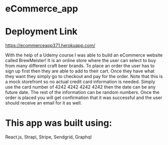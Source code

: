# eCommerce_app
 
# Deployment Link
https://ecommerceapp371.herokuapp.com/


With the help of a Udemy course I was able to build an eCommerce website called BrewMeister! It is an online store where the user can select to buy from many different craft beer brands. To place an order the user has to sign up first then they are able to add to their cart. Once they have what they want they simply go to checkout and pay for the order. Note that this is a mock storefront so no actual credit card information is needed. Simply use the card number of 4242 4242 4242 4242 then the date can be any future date. The rest of the information can be random numbers. Once the order is placed you will get confirmation that it was successful and the user should receive an email for it as well. 

# This app was built using:

React.js,
Strapi,
Stripe,
Sendgrid,
Graphql
